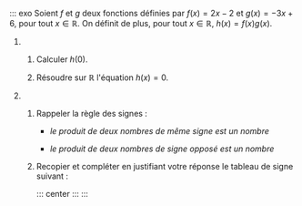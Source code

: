 ::: exo
Soient $f$ et $g$ deux fonctions définies par $f(x) = 2x - 2$ et
$g(x) = -3x + 6$, pour tout $x\in \mathbb{R}$. On définit de plus, pour
tout $x\in \mathbb{R}$, $h(x) = f(x)g(x)$.

1.  1.  Calculer $h(0)$.

    2.  Résoudre sur $\mathbb{R}$ l'équation $h(x) = 0$.

2.  1.  Rappeler la règle des signes :

        -   *le produit de deux nombres de même signe est un nombre*

        -   *le produit de deux nombres de signe opposé est un nombre*

    2.  Recopier et compléter en justifiant votre réponse le tableau de
        signe suivant :

        ::: center
        :::
:::
